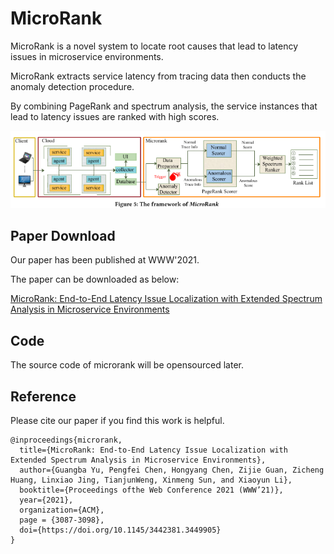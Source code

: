 # MicroRank
MicroRank is a novel system to locate root causes that lead to latency issues in microservice environments. 

MicroRank extracts service latency from tracing data then conducts the anomaly detection procedure.

By combining PageRank and spectrum analysis, the service instances that lead to latency issues are ranked with high scores. 

![image](./fig/framwork.png)

## Paper Download
Our paper has been published at WWW'2021.

The paper can be downloaded as below:

[MicroRank: End-to-End Latency Issue Localization with Extended Spectrum Analysis in Microservice Environments](https://dl.acm.org/doi/10.1145/3442381.3449905)

## Code
The source code of microrank will be opensourced later.

## Reference
Please cite our paper if you find this work is helpful. 

```
@inproceedings{microrank,
  title={MicroRank: End-to-End Latency Issue Localization with Extended Spectrum Analysis in Microservice Environments},
  author={Guangba Yu, Pengfei Chen, Hongyang Chen, Zijie Guan, Zicheng Huang, Linxiao Jing, TianjunWeng, Xinmeng Sun, and Xiaoyun Li},
  booktitle={Proceedings ofthe Web Conference 2021 (WWW’21)},
  year={2021},
  organization={ACM},
  page = {3087-3098},
  doi={https://doi.org/10.1145/3442381.3449905}
}
```




